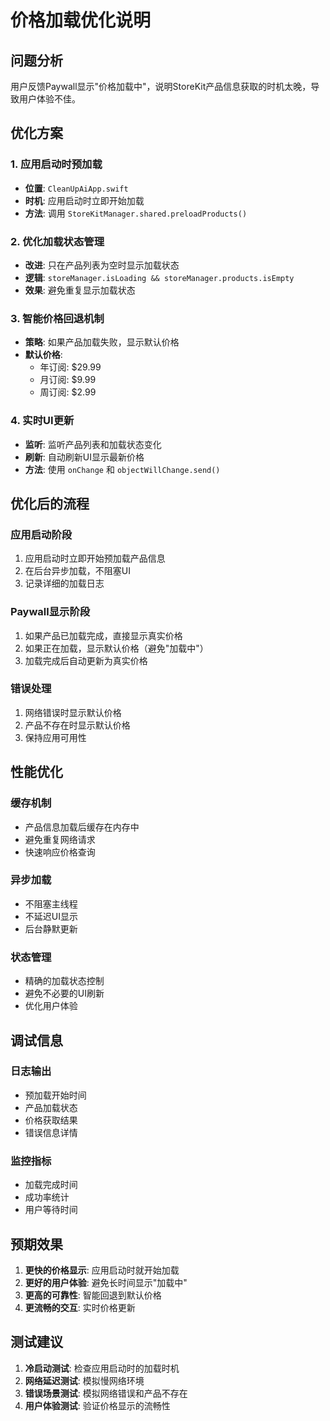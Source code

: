 # 价格加载优化说明

## 问题分析
用户反馈Paywall显示"价格加载中"，说明StoreKit产品信息获取的时机太晚，导致用户体验不佳。

## 优化方案

### 1. 应用启动时预加载
- **位置**: `CleanUpAiApp.swift`
- **时机**: 应用启动时立即开始加载
- **方法**: 调用 `StoreKitManager.shared.preloadProducts()`

### 2. 优化加载状态管理
- **改进**: 只在产品列表为空时显示加载状态
- **逻辑**: `storeManager.isLoading && storeManager.products.isEmpty`
- **效果**: 避免重复显示加载状态

### 3. 智能价格回退机制
- **策略**: 如果产品加载失败，显示默认价格
- **默认价格**:
  - 年订阅: $29.99
  - 月订阅: $9.99
  - 周订阅: $2.99

### 4. 实时UI更新
- **监听**: 监听产品列表和加载状态变化
- **刷新**: 自动刷新UI显示最新价格
- **方法**: 使用 `onChange` 和 `objectWillChange.send()`

## 优化后的流程

### 应用启动阶段
1. 应用启动时立即开始预加载产品信息
2. 在后台异步加载，不阻塞UI
3. 记录详细的加载日志

### Paywall显示阶段
1. 如果产品已加载完成，直接显示真实价格
2. 如果正在加载，显示默认价格（避免"加载中"）
3. 加载完成后自动更新为真实价格

### 错误处理
1. 网络错误时显示默认价格
2. 产品不存在时显示默认价格
3. 保持应用可用性

## 性能优化

### 缓存机制
- 产品信息加载后缓存在内存中
- 避免重复网络请求
- 快速响应价格查询

### 异步加载
- 不阻塞主线程
- 不延迟UI显示
- 后台静默更新

### 状态管理
- 精确的加载状态控制
- 避免不必要的UI刷新
- 优化用户体验

## 调试信息

### 日志输出
- 预加载开始时间
- 产品加载状态
- 价格获取结果
- 错误信息详情

### 监控指标
- 加载完成时间
- 成功率统计
- 用户等待时间

## 预期效果

1. **更快的价格显示**: 应用启动时就开始加载
2. **更好的用户体验**: 避免长时间显示"加载中"
3. **更高的可靠性**: 智能回退到默认价格
4. **更流畅的交互**: 实时价格更新

## 测试建议

1. **冷启动测试**: 检查应用启动时的加载时机
2. **网络延迟测试**: 模拟慢网络环境
3. **错误场景测试**: 模拟网络错误和产品不存在
4. **用户体验测试**: 验证价格显示的流畅性 